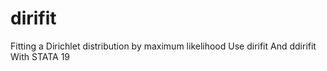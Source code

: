 # dirifit
Fitting a Dirichlet distribution by maximum likelihood Use dirifit And ddirifit With STATA 19
